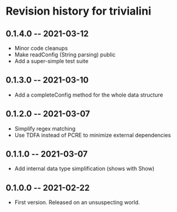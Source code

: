 # Revision history for trivialini

## 0.1.4.0 -- 2021-03-12

* Minor code cleanups
* Make readConfig (String parsing) public
* Add a super-simple test suite

## 0.1.3.0 -- 2021-03-10

* Add a completeConfig method for the whole data structure

## 0.1.2.0 -- 2021-03-07

* Simplify regex matching
* Use TDFA instead of PCRE to minimize external dependencies

## 0.1.1.0 -- 2021-03-07

* Add internal data type simplification (shows with Show)

## 0.1.0.0 -- 2021-02-22

* First version. Released on an unsuspecting world.
